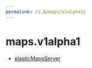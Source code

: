 ```yaml
---
permalink: /1.8/maps/v1alpha1/
---
```


# maps.v1alpha1



* [elasticMapsServer](elasticMapsServer.md)